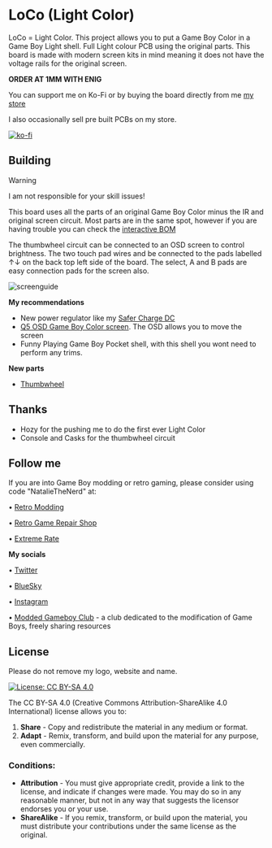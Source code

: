 # LoCo (Light Color)


LoCo = Light Color. This project allows you to put a Game Boy Color in a Game Boy Light shell. Full Light colour PCB using the original parts. This board is made with modern screen kits in mind meaning it does not have the voltage rails for the original screen.

**ORDER AT 1MM WITH ENIG**

You can support me on Ko-Fi or by buying the board directly from me [my store](https://nataliethenerd.com/collections/all)

I also occasionally sell pre built PCBs on my store.

[![ko-fi](https://ko-fi.com/img/githubbutton_sm.svg)](https://ko-fi.com/L4L12T33R)


## Building



> [!WARNING]
> I am not responsible for your skill issues!

This board uses all the parts of an original Game Boy Color minus the IR and original screen circuit. Most parts are in the same spot, however if you are having trouble you can check the [interactive BOM](https://nataliethenerd.github.io/loco.html)

The thumbwheel circuit can be connected to an OSD screen to control brightness. The two touch pad wires and be connected to the pads labelled ↑↓ on the back top left side of the board. The select, A and B pads are easy connection pads for the screen also. 

![screenguide](https://github.com/user-attachments/assets/6a41b447-ce38-4705-a97f-1373933af0ef)


**My recommendations** 

- New power regulator like my [Safer Charge DC](https://nataliethenerd.com/products/safer-charge-dc)
- [Q5 OSD Game Boy Color screen](https://s.click.aliexpress.com/e/_DmvDS95). The OSD allows you to move the screen
- Funny Playing Game Boy Pocket shell, with this shell you wont need to perform any trims.

**New parts**

- [Thumbwheel](https://s.click.aliexpress.com/e/_DFcsKf1)

## Thanks
- Hozy for the pushing me to do the first ever Light Color
- Console and Casks for the thumbwheel circuit

## Follow me

If you are into Game Boy modding or retro gaming, please consider using code "NatalieTheNerd" at:

• [Retro Modding](http://RetroModding.com) 

• [Retro Game Repair Shop](http://RetroGameRepairShop.com) 

• [Extreme Rate](http://ExtremeRate.com)


**My socials**

• [Twitter](https://twitter.com/natalie_thenerd) 

• [BlueSky](https://bsky.app/profile/nataliethenerd.com) 

• [Instagram](https://www.instagram.com/natalie.thenerd/) 

• [Modded Gameboy Club](https://moddedgameboy.club/) - a club dedicated to the modification of Game Boys, freely sharing resources


## License

Please do not remove my logo, website and name.

[![License: CC BY-SA 4.0](https://img.shields.io/badge/License-CC_BY--SA_4.0-lightgrey.svg)](https://creativecommons.org/licenses/by-sa/4.0/)

The CC BY-SA 4.0 (Creative Commons Attribution-ShareAlike 4.0 International) license allows you to:

1. **Share** - Copy and redistribute the material in any medium or format.
2. **Adapt** - Remix, transform, and build upon the material for any purpose, even commercially.

### Conditions:

- **Attribution** - You must give appropriate credit, provide a link to the license, and indicate if changes were made. You may do so in any reasonable manner, but not in any way that suggests the licensor endorses you or your use.
- **ShareAlike** - If you remix, transform, or build upon the material, you must distribute your contributions under the same license as the original.
